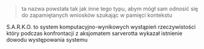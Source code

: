 > ta nazwa powstała tak jak inne tego typu, abym mógł sam odnosić się do zapamiętanych wniosków szukając w pamięci kontekstu

S.A.R.K.O. to system komputacyjno-wynikowych wystąpień rzeczywistości który podczas konfrontacji z aksjomatem sarverotta wykazał istnienie dowodu występowania systemu